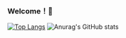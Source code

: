 ### Welcome！👋

<!--
**Hang-Shao/Hang-Shao** is a ✨ _special_ ✨ repository because its `README.md` (this file) appears on your GitHub profile.

Here are some ideas to get you started:

- 🔭 I’m currently working on ...
- 🌱 I’m currently learning ...
- 👯 I’m looking to collaborate on ...
- 🤔 I’m looking for help with ...
- 💬 Ask me about ...
- 📫 How to reach me: ...
- 😄 Pronouns: ...
- ⚡ Fun fact: ...
![Anurag's GitHub stats](https://github-readme-stats.vercel.app/api?username=Hang-shao&show_icons=true)
-->
[![Top Langs](https://github-readme-stats.vercel.app/api/top-langs/?username=Hang-shao)](https://github.com/anuraghazra/github-readme-stats)
![Anurag's GitHub stats](https://github-readme-stats.vercel.app/api?username=Hang-shao&show_icons=true&theme=radical)

